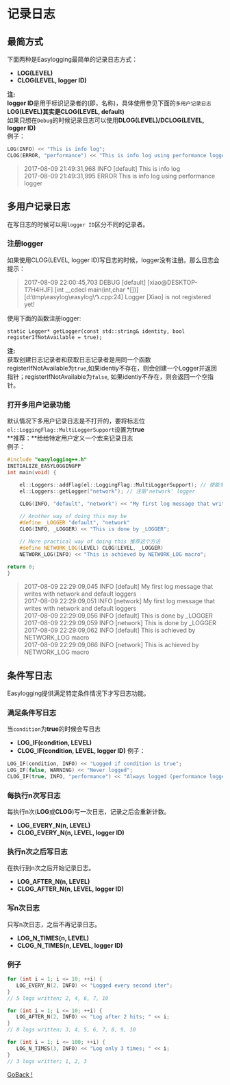 # 记录日志
## 最简方式
下面两种是Easylogging最简单的记录日志方式：
- **LOG(LEVEL)**
- **CLOG(LEVEL, logger ID)**

**注:**  
**logger ID**是用于标识记录者的(即，名称)，具体使用参见下面的`多用户记录日志 `
**LOG(LEVEL)**其实是**CLOG(LEVEL, default)**  
如果只想在`Debug`的时候记录日志可以使用**DLOG(LEVEL)/DCLOG(LEVEL, logger ID)**  
例子：
```c++
LOG(INFO) << "This is info log";
CLOG(ERROR, "performance") << "This is info log using performance logger";
```
> 2017-08-09 21:49:31,968 INFO [default] This is info log  
> 2017-08-09 21:49:31,995 ERROR This is info log using performance logger

## 多用户记录日志
在写日志的时候可以用`logger ID`区分不同的记录者。
### 注册logger
如果使用CLOG(LEVEL, logger ID)写日志的时候，logger没有注册。那么日志会提示：  
>2017-08-09 22:00:45,703 DEBUG [default] [xiao@DESKTOP-T7H4HJF] [int __cdecl main(int,char *[])] [d:\tmp\easylog\easylog\Դ.cpp:24] Logger [Xiao] is not registered yet!  

使用下面的函数注册logger:  
```
static Logger* getLogger(const std::string& identity, bool registerIfNotAvailable = true);
```
**注:**  
获取创建日志记录者和获取日志记录者是用同一个函数  
registerIfNotAvailable为`true`,如果identiy不存在，则会创建一个Logger并返回指针；registerIfNotAvailable为`false`, 如果identiy不存在，则会返回一个空指针。 

### 打开多用户记录功能
默认情况下多用户记录日志是不打开的，要将标志位`el::LoggingFlag::MultiLoggerSupport`设置为**true**  
**推荐：**给给特定用户定义一个宏来记录日志   
例子：  
```c++
#include "easylogging++.h"
INITIALIZE_EASYLOGGINGPP
int main(void) {

    el::Loggers::addFlag(el::LoggingFlag::MultiLoggerSupport); // 使能多用户模式
    el::Loggers::getLogger("network"); // 注册'network' logger
    
    CLOG(INFO, "default", "network") << "My first log message that writes with network and default loggers";

    // Another way of doing this may be
    #define _LOGGER "default", "network"
    CLOG(INFO, _LOGGER) << "This is done by _LOGGER";

    // More practical way of doing this 推荐这个方法
    #define NETWORK_LOG(LEVEL) CLOG(LEVEL, _LOGGER)
    NETWORK_LOG(INFO) << "This is achieved by NETWORK_LOG macro";
    
return 0;
}
```
> 2017-08-09 22:29:09,045 INFO [default] My first log message that writes with network and default loggers  
> 2017-08-09 22:29:09,051 INFO [network] My first log message that writes with network and default loggers  
> 2017-08-09 22:29:09,056 INFO [default] This is done by _LOGGER  
> 2017-08-09 22:29:09,059 INFO [network] This is done by _LOGGER  
> 2017-08-09 22:29:09,062 INFO [default] This is achieved by NETWORK_LOG macro  
> 2017-08-09 22:29:09,066 INFO [network] This is achieved by NETWORK_LOG macro  

## 条件写日志
Easylogging提供满足特定条件情况下才写日志功能。
### 满足条件写日志
当`condition`为**true**的时候会写日志
- **LOG_IF(condition, LEVEL)**
- **CLOG_IF(condition, LEVEL, logger ID)**
例子： 
```c++
LOG_IF(condition, INFO) << "Logged if condition is true";
LOG_IF(false, WARNING) << "Never logged";
CLOG_IF(true, INFO, "performance") << "Always logged (performance logger)"
```

### 每执行n次写日志
每执行n次(**LOG**或**CLOG**)写一次日志，记录之后会重新计数。  
- **LOG_EVERY_N(n, LEVEL)**
- **CLOG_EVERY_N(n, LEVEL, logger ID)**

### 执行n次之后写日志
在执行到n次之后开始记录日志。  
- **LOG_AFTER_N(n, LEVEL)**
- **CLOG_AFTER_N(n, LEVEL, logger ID)**
### 写n次日志
只写n次日志，之后不再记录日志。
- **LOG_N_TIMES(n, LEVEL)**
- **CLOG_N_TIMES(n, LEVEL, logger ID)**

### 例子
```c++
for (int i = 1; i <= 10; ++i) {
   LOG_EVERY_N(2, INFO) << "Logged every second iter";
}
// 5 logs written; 2, 4, 6, 7, 10

for (int i = 1; i <= 10; ++i) {
   LOG_AFTER_N(2, INFO) << "Log after 2 hits; " << i;
}
// 8 logs written; 3, 4, 5, 6, 7, 8, 9, 10

for (int i = 1; i <= 100; ++i) {
   LOG_N_TIMES(3, INFO) << "Log only 3 times; " << i;
}
// 3 logs writter; 1, 2, 3
```

[GoBack !](../README.md)
